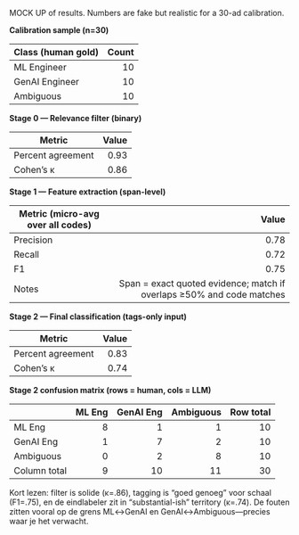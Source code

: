 MOCK UP of results. Numbers are fake but realistic for a 30-ad calibration.

**Calibration sample (n=30)**

| Class (human gold) | Count |
| ------------------ | ----: |
| ML Engineer        |    10 |
| GenAI Engineer     |    10 |
| Ambiguous          |    10 |

**Stage 0 — Relevance filter (binary)**

| Metric            | Value |
| ----------------- | ----: |
| Percent agreement |  0.93 |
| Cohen’s κ         |  0.86 |

**Stage 1 — Feature extraction (span-level)**

| Metric (micro-avg over all codes) |                                                                 Value |
| --------------------------------- | --------------------------------------------------------------------: |
| Precision                         |                                                                  0.78 |
| Recall                            |                                                                  0.72 |
| F1                                |                                                                  0.75 |
| Notes                             | Span = exact quoted evidence; match if overlaps ≥50% and code matches |

**Stage 2 — Final classification (tags-only input)**

| Metric            | Value |
| ----------------- | ----: |
| Percent agreement |  0.83 |
| Cohen’s κ         |  0.74 |

**Stage 2 confusion matrix (rows = human, cols = LLM)**

|              | ML Eng | GenAI Eng | Ambiguous | Row total |
| ------------ | -----: | --------: | --------: | --------: |
| ML Eng       |      8 |         1 |         1 |        10 |
| GenAI Eng    |      1 |         7 |         2 |        10 |
| Ambiguous    |      0 |         2 |         8 |        10 |
| Column total |      9 |        10 |        11 |        30 |

Kort lezen: filter is solide (κ=.86), tagging is “goed genoeg” voor schaal (F1=.75), en de eindlabeler zit in “substantial-ish” territory (κ=.74). De fouten zitten vooral op de grens ML↔GenAI en GenAI↔Ambiguous—precies waar je het verwacht.

